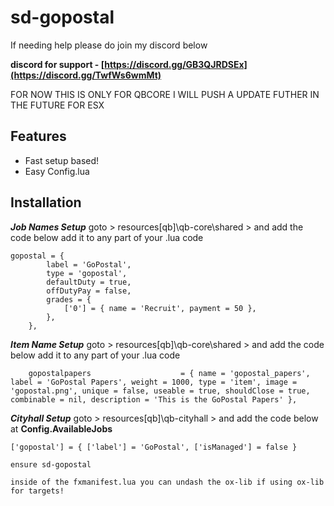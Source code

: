 # sd-gopostal

If needing help please do join my discord below

**discord for support - [https://discord.gg/GB3QJRDSEx](https://discord.gg/TwfWs6wmMt)**

FOR NOW THIS IS ONLY FOR QBCORE I WILL PUSH A UPDATE FUTHER IN THE FUTURE FOR ESX

## Features
- Fast setup based!
- Easy Config.lua

## Installation

***Job Names Setup***
goto > resources\[qb]\qb-core\shared > and add the code below add it to any part of your .lua code

```
gopostal = {
        label = 'GoPostal',
        type = 'gopostal',
        defaultDuty = true,
        offDutyPay = false,
        grades = {
            ['0'] = { name = 'Recruit', payment = 50 },
        },
    },
```


***Item Name Setup***
goto > resources\[qb]\qb-core\shared > and add the code below add it to any part of your .lua code

```
    gopostalpapers                    = { name = 'gopostal_papers', label = 'GoPostal Papers', weight = 1000, type = 'item', image = 'gopostal.png', unique = false, useable = true, shouldClose = true, combinable = nil, description = 'This is the GoPostal Papers' },
```


***Cityhall Setup***
goto > resources\[qb]\qb-cityhall > and add the code below at **Config.AvailableJobs**

```
['gopostal'] = { ['label'] = 'GoPostal', ['isManaged'] = false }
```

```
ensure sd-gopostal

inside of the fxmanifest.lua you can undash the ox-lib if using ox-lib for targets!
```
